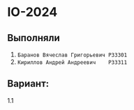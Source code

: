 # IO-2024
## Выполняли
1. ```Баранов Вячеслав Григорьевич P33301```
2. ```Кириллов Андрей Андреевич    P33311```

## Вариант:
1.1